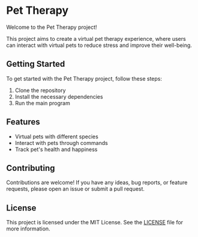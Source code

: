 # Pet Therapy

Welcome to the Pet Therapy project!

This project aims to create a virtual pet therapy experience, where users can interact with virtual pets to reduce stress and improve their well-being.

## Getting Started

To get started with the Pet Therapy project, follow these steps:

1. Clone the repository
2. Install the necessary dependencies
3. Run the main program

## Features

- Virtual pets with different species
- Interact with pets through commands
- Track pet's health and happiness

## Contributing

Contributions are welcome! If you have any ideas, bug reports, or feature requests, please open an issue or submit a pull request.

## License

This project is licensed under the MIT License. See the [LICENSE](LICENSE) file for more information.
